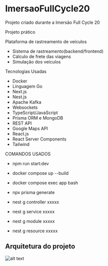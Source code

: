 # ImersaoFullCycle20
Projeto criado durante a Imersão Full Cycle 20

Projeto prático

Plataforma de rastreamento de veículos
- Sistema de rastreamento(backend/frontend)
- Cálculo de frete das viagens
- Simulação dos veículos

Tecnologias Usadas
- Docker
- Linguagem Go
- Next.js
- Nest.js
- Apache Kafka
- Websockets
- TypeScript/JavaScript
- Prisma ORM e MongoDB
- REST API
- Google Maps API
- React.js
- React Server Components
- Tailwind

COMANDOS USADOS

 - npm run start:dev
 - docker compose up --build
 - docker compose exec app bash
 - npx prisma generate

 - nest g controller xxxxx
 - nest g service xxxxx
 - nest g module xxxxx
 - nest g resource xxxxx


## Arquitetura do projeto

![alt text](./arquitetura_projeto.png)
